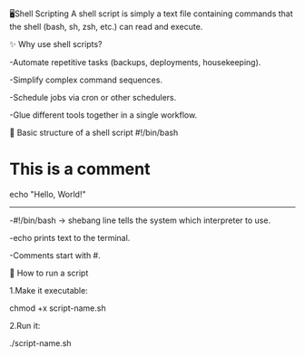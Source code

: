 🖥️Shell Scripting
A shell script is simply a text file containing commands that the shell (bash, sh, zsh, etc.) can read and execute.

✨ Why use shell scripts?

-Automate repetitive tasks (backups, deployments, housekeeping).

-Simplify complex command sequences.

-Schedule jobs via cron or other schedulers.

-Glue different tools together in a single workflow.

📄 Basic structure of a shell script
#!/bin/bash
# This is a comment

echo "Hello, World!"

______________________________________________________________________
-#!/bin/bash → shebang line tells the system which interpreter to use.

-echo prints text to the terminal.

-Comments start with #.


🚀 How to run a script

1.Make it executable:

chmod +x script-name.sh


2.Run it:

./script-name.sh

